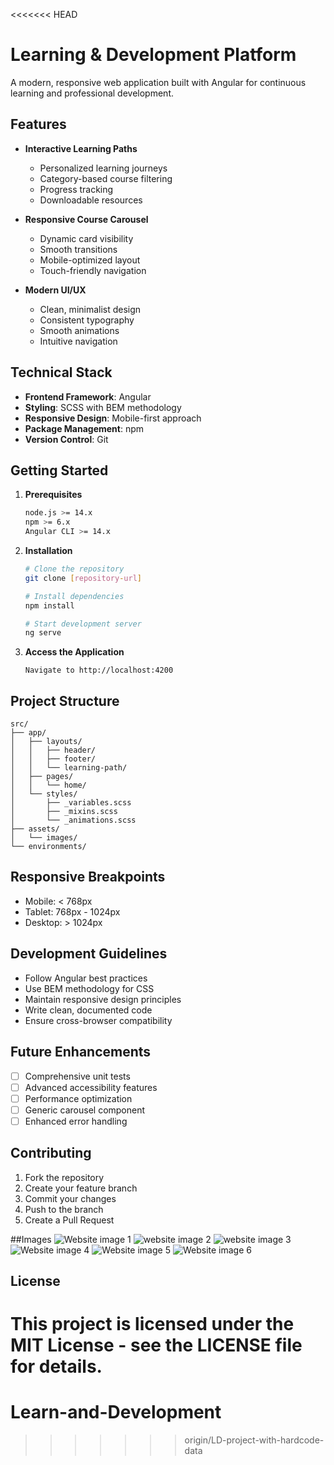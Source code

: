 <<<<<<< HEAD
# Learning & Development Platform

A modern, responsive web application built with Angular for continuous learning and professional development.

## Features

- **Interactive Learning Paths**
  - Personalized learning journeys
  - Category-based course filtering
  - Progress tracking
  - Downloadable resources

- **Responsive Course Carousel**
  - Dynamic card visibility
  - Smooth transitions
  - Mobile-optimized layout
  - Touch-friendly navigation

- **Modern UI/UX**
  - Clean, minimalist design
  - Consistent typography
  - Smooth animations
  - Intuitive navigation

## Technical Stack

- **Frontend Framework**: Angular
- **Styling**: SCSS with BEM methodology
- **Responsive Design**: Mobile-first approach
- **Package Management**: npm
- **Version Control**: Git

## Getting Started

1. **Prerequisites**
   ```bash
   node.js >= 14.x
   npm >= 6.x
   Angular CLI >= 14.x
   ```

2. **Installation**
   ```bash
   # Clone the repository
   git clone [repository-url]

   # Install dependencies
   npm install

   # Start development server
   ng serve
   ```

3. **Access the Application**
   ```
   Navigate to http://localhost:4200
   ```

## Project Structure

```
src/
├── app/
│   ├── layouts/
│   │   ├── header/
│   │   ├── footer/
│   │   └── learning-path/
│   ├── pages/
│   │   └── home/
│   └── styles/
│       ├── _variables.scss
│       ├── _mixins.scss
│       └── _animations.scss
├── assets/
│   └── images/
└── environments/
```

## Responsive Breakpoints

- Mobile: < 768px
- Tablet: 768px - 1024px
- Desktop: > 1024px

## Development Guidelines

- Follow Angular best practices
- Use BEM methodology for CSS
- Maintain responsive design principles
- Write clean, documented code
- Ensure cross-browser compatibility

## Future Enhancements

- [ ] Comprehensive unit tests
- [ ] Advanced accessibility features
- [ ] Performance optimization
- [ ] Generic carousel component
- [ ] Enhanced error handling

## Contributing

1. Fork the repository
2. Create your feature branch
3. Commit your changes
4. Push to the branch
5. Create a Pull Request

##Images
![Website image 1](<Screenshot (49).png>)
![website image 2](<Screenshot (50).png>)
![website image 3](<Screenshot (51).png>)
![Website image 4](<Screenshot (52).png>)
![Website image 5](<Screenshot (53).png>)
![Website image 6](<Screenshot (55).png>)
## License

This project is licensed under the MIT License - see the LICENSE file for details.
=======
# Learn-and-Development
>>>>>>> origin/LD-project-with-hardcode-data
